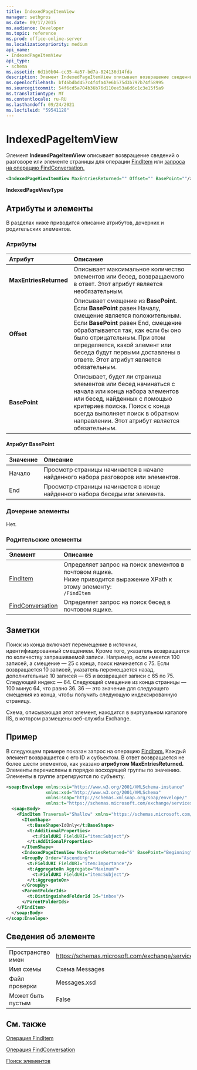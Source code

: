 ```yaml
---
title: IndexedPageItemView
manager: sethgros
ms.date: 09/17/2015
ms.audience: Developer
ms.topic: reference
ms.prod: office-online-server
ms.localizationpriority: medium
api_name:
- IndexedPageItemView
api_type:
- schema
ms.assetid: 6d1b0b04-cc35-4a57-bd7a-824136d14fda
description: Элемент IndexedPageItemView описывает возвращение сведений о разговоре или элементе страницы для операции FindItem или запроса на операцию FindConversation.
ms.openlocfilehash: bf46bdbd457c4f4fa47e6b575d3b797b74f58995
ms.sourcegitcommit: 54f6cd5a704b36b76d110ee53a6d6c1c3e15f5a9
ms.translationtype: MT
ms.contentlocale: ru-RU
ms.lasthandoff: 09/24/2021
ms.locfileid: "59541128"
---
```

# <a name="indexedpageitemview"></a>IndexedPageItemView

Элемент **IndexedPageItemView** описывает возвращение сведений о разговоре или элементе страницы для операции [FindItem](finditem-operation.md) или [запроса на операцию FindConversation.](findconversation-operation.md) 
  
```XML
<IndexedPageViewItemView MaxEntriesReturned="" Offset="" BasePoint=""/>
```

 **IndexedPageViewType**
## <a name="attributes-and-elements"></a>Атрибуты и элементы

В разделах ниже приводится описание атрибутов, дочерних и родительских элементов.
  
### <a name="attributes"></a>Атрибуты

|**Атрибут**|**Описание**|
|:-----|:-----|
|**MaxEntriesReturned** <br/> |Описывает максимальное количество элементов или бесед, возвращаемого в ответ. Этот атрибут является необязательным.  <br/> |
|**Offset** <br/> |Описывает смещение из **BasePoint.** Если **BasePoint** равен Началу, смещение является положительным. Если **BasePoint** равен End, смещение обрабатывается так, как если бы оно было отрицательным. При этом определяется, какой элемент или беседа будут первыми доставлены в ответе. Этот атрибут является обязательным.  <br/> |
|**BasePoint** <br/> |Описывает, будет ли страница элементов или бесед начинаться с начала или конца набора элементов или бесед, найденных с помощью критериев поиска. Поиск с конца всегда выполняет поиск в обратном направлении. Этот атрибут является обязательным.  <br/> |
   
#### <a name="basepoint-attribute"></a>Атрибут BasePoint

|**Значение**|**Описание**|
|:-----|:-----|
|Начало  <br/> |Просмотр страницы начинается в начале найденного набора разговоров или элементов.  <br/> |
|End  <br/> |Просмотр страницы начинается в конце найденного набора беседы или элемента.  <br/> |
   
### <a name="child-elements"></a>Дочерние элементы

Нет.
  
### <a name="parent-elements"></a>Родительские элементы

|**Элемент**|**Описание**|
|:-----|:-----|
|[FindItem](finditem.md) <br/> |Определяет запрос на поиск элементов в почтовом ящике.  <br/> Ниже приводится выражение XPath к этому элементу:  <br/>  `/FindItem` <br/> |
|[FindConversation](findconversation.md) <br/> |Определяет запрос на поиск бесед в почтовом ящике.  <br/> |
   
## <a name="remarks"></a>Заметки

Поиск из конца включает перемещение в источник, идентифицированный смещением. Кроме того, указатель возвращается по количеству запрашиваемой записи. Например, если имеется 100 записей, а смещение — 25 с конца, поиск начинается с 75. Если возвращается 10 записей, указатель перемещается назад, дополнительные 10 записей — 65 и возвращает записи с 65 по 75. Следующий индекс — 64. Следующий смещение из конца страницы — 100 минус 64, что равно 36. 36 — это значение для следующего смещения из конца, чтобы получить следующую индексированную страницу.
  
Схема, описывающая этот элемент, находится в виртуальном каталоге IIS, в котором размещены веб-службы Exchange.
  
## <a name="example"></a>Пример

В следующем примере показан запрос на операцию [FindItem.](finditem-operation.md) Каждый элемент возвращается с его ID и субъектом. В ответ возвращается не более шести элементов, как указано **атрибутом MaxEntriesReturned.** Элементы перечислены в порядке восходящей группы по значению. Элементы в группе агрегируются по субъекту. 
  
```XML
<soap:Envelope xmlns:xsi="http://www.w3.org/2001/XMLSchema-instance"
               xmlns:xsd="http://www.w3.org/2001/XMLSchema"
               xmlns:soap="http://schemas.xmlsoap.org/soap/envelope/"
               xmlns:t="https://schemas.microsoft.com/exchange/services/2006/types">
  <soap:Body>
    <FindItem Traversal="Shallow" xmlns="https://schemas.microsoft.com/exchange/services/2006/messages">
      <ItemShape>
        <t:BaseShape>IdOnly</t:BaseShape>
        <t:AdditionalProperties>
          <t:FieldURI FieldURI="item:Subject"/>
        </t:AdditionalProperties>
      </ItemShape>
      <IndexedPageItemView MaxEntriesReturned="6" BasePoint="Beginning" Offset="0" />
      <GroupBy Order="Ascending">
        <t:FieldURI FieldURI="item:Importance"/>
        <t:AggregateOn Aggregate="Maximum">
          <t:FieldURI FieldURI="item:Subject"/>
        </t:AggregateOn>
      </GroupBy>
      <ParentFolderIds>
        <t:DistinguishedFolderId Id="inbox"/>
      </ParentFolderIds>
    </FindItem>
  </soap:Body>
</soap:Envelope>
```

## <a name="element-information"></a>Сведения об элементе

|||
|:-----|:-----|
|Пространство имен  <br/> |https://schemas.microsoft.com/exchange/services/2006/messages  <br/> |
|Имя схемы  <br/> |Схема Messages  <br/> |
|Файл проверки  <br/> |Messages.xsd  <br/> |
|Может быть пустым  <br/> |False  <br/> |
   
## <a name="see-also"></a>См. также



[Операция FindItem](finditem-operation.md)
  
[Операция FindConversation](findconversation-operation.md)


[Поиск элементов](https://msdn.microsoft.com/library/63af1f9c-464b-4fca-9ae3-3d60f24ca93c%28Office.15%29.aspx)

